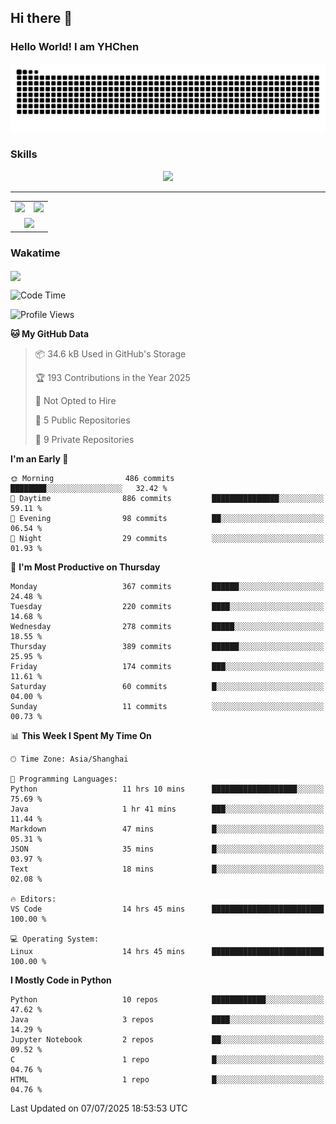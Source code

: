 
## Hi there 👋

<!--
**YHChen0511/YHChen0511** is a ✨ _special_ ✨ repository because its `README.md` (this file) appears on your GitHub profile.

Here are some ideas to get you started:

- 🔭 I’m currently working on ...
- 🌱 I’m currently learning ...
- 👯 I’m looking to collaborate on ...
- 🤔 I’m looking for help with ...
- 💬 Ask me about ...
- 📫 How to reach me: ...
- 😄 Pronouns: ...
- ⚡ Fun fact: ...
-->
### Hello World!  I am YHChen

![](https://raw.githubusercontent.com/YHChen0511/YHChen0511/refs/heads/output/github-contribution-grid-snake.svg)

### Skills

<p align="center">
  <a href="https://skillicons.dev">
    <img src="https://skillicons.dev/icons?i=python,cpp,java,c,pytorch,git,docker,latex,mysql,linux,vscode" />
  </a>
</p>

---
<div align="center">
  <table style="width:100%;">
    <tr>
      <!-- 第一个图片 -->
      <td align="center">
        <img height='200' src="https://github-readme-stats.vercel.app/api?username=YHChen0511&show_icons=true" />
      </td>
      <!-- 第二个图片 -->
      <td align="center">
        <img height='200' src="https://github-readme-stats.vercel.app/api/top-langs/?username=YHChen0511&layout=compact" />
      </td>
    </tr>
    <!-- 第三个图片 -->
    <tr>
      <td colspan="2" align="center">
        <img height="220" src="https://github-readme-activity-graph.vercel.app/graph?username=YHChen0511&theme=github-compact&hide_border=true&area=true" />
      </td>
    </tr>
  </table>
</div>

### Wakatime
<img align="center" src="https://github-readme-stats.vercel.app/api/wakatime?username=YHChen0511&theme=transparent&hide_border=true&layout=compact&langs_count=20&range=last_30_days" />

<!--START_SECTION:waka-->
![Code Time](http://img.shields.io/badge/Code%20Time-360%20hrs%2011%20mins-blue)

![Profile Views](http://img.shields.io/badge/Profile%20Views-0-blue)

**🐱 My GitHub Data** 

> 📦 34.6 kB Used in GitHub's Storage 
 > 
> 🏆 193 Contributions in the Year 2025
 > 
> 🚫 Not Opted to Hire
 > 
> 📜 5 Public Repositories 
 > 
> 🔑 9 Private Repositories 
 > 
**I'm an Early 🐤** 

```text
🌞 Morning                486 commits         ████████░░░░░░░░░░░░░░░░░   32.42 % 
🌆 Daytime                886 commits         ███████████████░░░░░░░░░░   59.11 % 
🌃 Evening                98 commits          ██░░░░░░░░░░░░░░░░░░░░░░░   06.54 % 
🌙 Night                  29 commits          ░░░░░░░░░░░░░░░░░░░░░░░░░   01.93 % 
```
📅 **I'm Most Productive on Thursday** 

```text
Monday                   367 commits         ██████░░░░░░░░░░░░░░░░░░░   24.48 % 
Tuesday                  220 commits         ████░░░░░░░░░░░░░░░░░░░░░   14.68 % 
Wednesday                278 commits         █████░░░░░░░░░░░░░░░░░░░░   18.55 % 
Thursday                 389 commits         ██████░░░░░░░░░░░░░░░░░░░   25.95 % 
Friday                   174 commits         ███░░░░░░░░░░░░░░░░░░░░░░   11.61 % 
Saturday                 60 commits          █░░░░░░░░░░░░░░░░░░░░░░░░   04.00 % 
Sunday                   11 commits          ░░░░░░░░░░░░░░░░░░░░░░░░░   00.73 % 
```


📊 **This Week I Spent My Time On** 

```text
🕑︎ Time Zone: Asia/Shanghai

💬 Programming Languages: 
Python                   11 hrs 10 mins      ███████████████████░░░░░░   75.69 % 
Java                     1 hr 41 mins        ███░░░░░░░░░░░░░░░░░░░░░░   11.44 % 
Markdown                 47 mins             █░░░░░░░░░░░░░░░░░░░░░░░░   05.31 % 
JSON                     35 mins             █░░░░░░░░░░░░░░░░░░░░░░░░   03.97 % 
Text                     18 mins             █░░░░░░░░░░░░░░░░░░░░░░░░   02.08 % 

🔥 Editors: 
VS Code                  14 hrs 45 mins      █████████████████████████   100.00 % 

💻 Operating System: 
Linux                    14 hrs 45 mins      █████████████████████████   100.00 % 
```

**I Mostly Code in Python** 

```text
Python                   10 repos            ████████████░░░░░░░░░░░░░   47.62 % 
Java                     3 repos             ████░░░░░░░░░░░░░░░░░░░░░   14.29 % 
Jupyter Notebook         2 repos             ██░░░░░░░░░░░░░░░░░░░░░░░   09.52 % 
C                        1 repo              █░░░░░░░░░░░░░░░░░░░░░░░░   04.76 % 
HTML                     1 repo              █░░░░░░░░░░░░░░░░░░░░░░░░   04.76 % 
```




 Last Updated on 07/07/2025 18:53:53 UTC
<!--END_SECTION:waka-->
